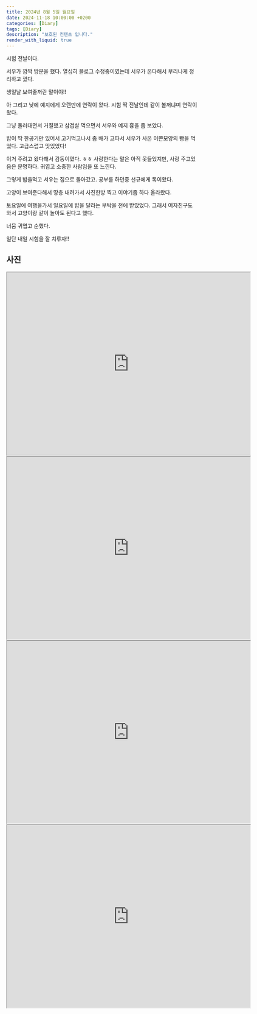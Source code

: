 ```yaml
---
title: 2024년 8월 5일 월요일
date: 2024-11-18 10:00:00 +0200
categories: [Diary]
tags: [Diary]
description: "보호된 컨텐츠 입니다."
render_with_liquid: true
---
```



시험 전날이다.

서우가 깜짝 방문을 했다. 열심히 블로그 수정중이였는데 서우가 온다해서 부리나케 정리하고 껐다.

생일날 보여줄꺼란 말이야!! 

아 그리고 낮에 예지에게 오랜만에 연락이 왔다. 시험 딱 전날인데 같이 볼꺼냐며 연락이 왔다.

그냥 둘러대면서 거절했고 삼겹살 먹으면서 서우와 예지 흉을 좀 보았다. 

밥이 딱 한공기만 있어서 고기먹고나서 좀 배가 고파서 서우가 사온 이쁜모양의 빵을 먹었다. 고급스럽고 맛있었다!

이거 주려고 왔다해서 감동이였다. ㅎㅎ 사랑한다는 말은 아직 못들었지만, 사랑 주고있음은 분명하다. 귀엽고 소중한 사람임을 또 느낀다.

그렇게 밥을먹고 서우는 집으로 돌아갔고. 공부를 하던중 선규에게 톡이왔다. 

고양이 보여준다해서 땅층 내려가서 사진한방 찍고 이야기좀 하다 올라왔다.

토요일에 여행을가서 일요일에 밥을 달라는 부탁을 전에 받았었다. 그래서 여자친구도 와서 고양이랑 같이 놀아도 된다고 했다.

너뭄 귀엽고 순했다. 

일단 내일 시험을 잘 치루자!!



## 사진

<iframe src="https://drive.google.com/file/d/14XL93wBFFvap1qzOu7wO2oK7jl33OxUJ/preview" width="640" height="480" allow="autoplay"></iframe>

<iframe src="https://drive.google.com/file/d/1iwXZJzmPPAH7NlgqTq-9qKBbrMAbbLnO/preview" width="640" height="480" allow="autoplay"></iframe>

<iframe src="https://drive.google.com/file/d/1p8YjdogWz7krGyK3kc_LBPFKLbtJcHM5/preview" width="640" height="480" allow="autoplay"></iframe>

<iframe src="https://drive.google.com/file/d/1O_SqS0Cv_Xp_A88WQ3i_rwEPGl4OwMb8/preview" width="640" height="480" allow="autoplay"></iframe>

